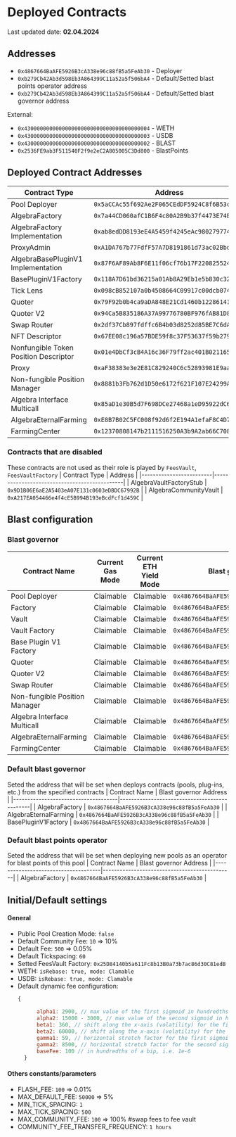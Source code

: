 # Deployed Contracts
Last updated date: **02.04.2024**

## Addresses
- `0x4867664BaAFE5926B3cA338e96c88fB5a5FeAb30` - Deployer
- `0xb279Cb42Ab3d598Eb3A864399C11a52a5f506bA4` - Default/Setted blast points operator address
- `0xb279Cb42Ab3d598Eb3A864399C11a52a5f506bA4` - Default/Setted blast governor address

External:
- `0x4300000000000000000000000000000000000004` - WETH
- `0x4300000000000000000000000000000000000003` - USDB
- `0x4300000000000000000000000000000000000002` - BLAST
- `0x2536FE9ab3F511540F2f9e2eC2A805005C3Dd800` - BlastPoints


## Deployed Contract Addresses
| Contract Type                         | Address                                      |
|---------------------------------------|----------------------------------------------|
| Pool Deployer                         | `0x5aCCAc55f692Ae2F065CEdDF5924C8f6B53cDaa8` |
| AlgebraFactory                        | `0x7a44CD060afC1B6F4c80A2B9b37f4473E74E25Df` |
| AlgebraFactory Implementation         | `0xab8edDD8193eE4A5459f4245eAc980279774a278` |
| ProxyAdmin                            | `0xA1DA767b77FdfF57A7D8191861d73ac02Bbd5696` |
| AlgebraBasePluginV1 Implementation    | `0x87F6AF89Ab8F6E11f06cf76b17F2208255247013` |
| BasePluginV1Factory                   | `0x118A7D61bd36215a01Ab8A29Eb1e5b830c32FA23` |
| Tick Lens                             | `0x098cB852107a0b4508664C09917c00dcb0745aa9` |
| Quoter                                | `0x79F92b0b4ca9aDA848E21Cd1460b12286141cc25` |
| Quoter V2                             | `0x94Ca5B835186A37A99776780BF976fAB81D84ED8` |
| Swap Router                           | `0x2df37Cb897fdffc6B4b03d8252d85BE7C6dA9d00` |
| NFT Descriptor                        | `0x67EE08c196a57BDE59f8c37F53637f59b279E1fB` |
| Nonfungible Token Position Descriptor | `0x01e4DbCf3cB4A16c36F79ff2ac401B0211653395` |
| Proxy                                 | `0xaF38383e3e2E81C829240C6c52893981E9aa38b6` |
| Non-fungible Position Manager         | `0x8881b3Fb762d1D50e6172f621F107E24299AA1Cd` |
| Algebra Interface Multicall           | `0x85aD1e30B5d7F698DCe27468a1eD95922dC66f1f` |
| AlgebraEternalFarming                 | `0xE8B7B02C5FC008f92d6f2E194A1efaF8C4D726A8` |
| FarmingCenter                         | `0x12370808147b2111516250A3b9A2ab66C70845E1` |

### Contracts that are disabled
These contracts are not used as their role is played by `FeesVault`, `FeesVaultFactory`
| Contract Type           | Address                                      |
|-------------------------|----------------------------------------------|
| AlgebraVaultFactoryStub | `0x9D1B06E6aE2A5403eA07E131c0603eDBDC67992B` |
| AlgebraCommunityVault   | `0xA217EA054466e4f4cE5B994B193eBcdFcf1d459C` |


## Blast configuration
### Blast governor
| Contract Name                       | Current Gas Mode | Current ETH Yield Mode | Blast governor Address                 |
|-------------------------------------|------------------|------------------|----------------------------------------------|
| Pool Deployer                       | Claimable        | Claimable        | `0x4867664BaAFE5926B3cA338e96c88fB5a5FeAb30` |
| Factory                             | Claimable        | Claimable        | `0x4867664BaAFE5926B3cA338e96c88fB5a5FeAb30` |
| Vault                               | Claimable        | Claimable        | `0x4867664BaAFE5926B3cA338e96c88fB5a5FeAb30` |
| Vault Factory                       | Claimable        | Claimable        | `0x4867664BaAFE5926B3cA338e96c88fB5a5FeAb30` |
| Base Plugin V1 Factory              | Claimable        | Claimable        | `0x4867664BaAFE5926B3cA338e96c88fB5a5FeAb30` |
| Quoter                              | Claimable        | Claimable        | `0x4867664BaAFE5926B3cA338e96c88fB5a5FeAb30` |
| Quoter V2                           | Claimable        | Claimable        | `0x4867664BaAFE5926B3cA338e96c88fB5a5FeAb30` |
| Swap Router                         | Claimable        | Claimable        | `0x4867664BaAFE5926B3cA338e96c88fB5a5FeAb30` |
| Non-fungible Position Manager       | Claimable        | Claimable        | `0x4867664BaAFE5926B3cA338e96c88fB5a5FeAb30` |
| Algebra Interface Multicall         | Claimable        | Claimable        | `0x4867664BaAFE5926B3cA338e96c88fB5a5FeAb30` |
| AlgebraEternalFarming               | Claimable        | Claimable        | `0x4867664BaAFE5926B3cA338e96c88fB5a5FeAb30` |
| FarmingCenter                       | Claimable        | Claimable        | `0x4867664BaAFE5926B3cA338e96c88fB5a5FeAb30` |

### Default blast governor
Seted the address that will be set when deploys contracts (pools, plug-ins, etc.) from the specified contracts
| Contract Name                       | Blast governor Address              |
|-------------------------------------|----------------------------------------------|
| AlgebraFactory                      | `0x4867664BaAFE5926B3cA338e96c88fB5a5FeAb30` |
| AlgebraEternalFarming               | `0x4867664BaAFE5926B3cA338e96c88fB5a5FeAb30` |
| BasePluginV1Factory                 | `0x4867664BaAFE5926B3cA338e96c88fB5a5FeAb30` |

### Default blast points operator
Seted the address that will be set when deploying new pools as an operator for blast points of this pool
| Contract Name                       | Blast governor Address              |
|-------------------------------------|----------------------------------------------|
| AlgebraFactory                      | `0x4867664BaAFE5926B3cA338e96c88fB5a5FeAb30` |

## Initial/Default settings
#### General
- Public Pool Creation Mode: `false`
- Default Community Fee: `10` => 10%
- Default Fee: `500` => 0.05%
- Default Tickspacing: `60`
- Setted FeesVault Factory: `0x25D84140b5a611Fc8b13B0a73b7ac86d30C81edB`
- WETH: `isRebase: true, mode: Clamable`
- USDB: `isRebase: true, mode: Clamable`
- Default dynamic fee configuration:
  ```js
  {
    
        alpha1: 2900, // max value of the first sigmoid in hundredths of a bip, i.e. 1e-6
        alpha2: 15000 - 3000, // max value of the second sigmoid in hundredths of a bip, i.e. 1e-6
        beta1: 360, // shift along the x-axis (volatility) for the first sigmoid
        beta2: 60000, // shift along the x-axis (volatility) for the second sigmoid
        gamma1: 59, // horizontal stretch factor for the first sigmoid
        gamma2: 8500, // horizontal stretch factor for the second sigmoid
        baseFee: 100 // in hundredths of a bip, i.e. 1e-6
    }
    ```

#### Others constants/parameters
- FLASH_FEE: `100` => 0.01%
- MAX_DEFAULT_FEE: `50000` => 5%
- MIN_TICK_SPACING: `1`
- MAX_TICK_SPACING: `500`
- MAX_COMMUNITY_FEE: `100` => 100% #swap fees to fee vault
- COMMUNITY_FEE_TRANSFER_FREQUENCY: `1 hours`
  